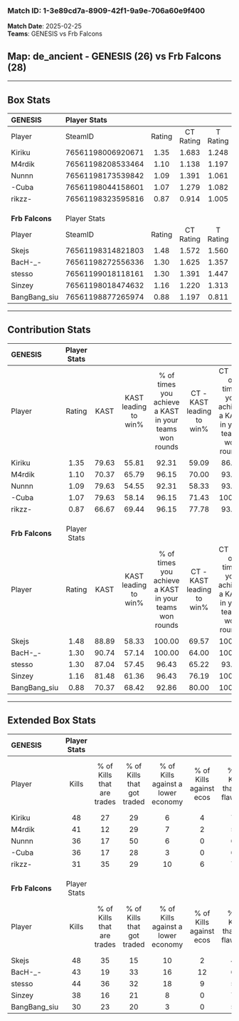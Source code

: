 ### Match ID: 1-3e89cd7a-8909-42f1-9a9e-706a60e9f400  
**Match Date**: 2025-02-25  
**Teams**: GENESIS vs Frb Falcons  

## **Map**: de_ancient - GENESIS (26) vs Frb Falcons (28)  
---  

## Box Stats  

| **GENESIS**     | Player Stats      |        |           |          |       |      |       |         |        |      |     |
| :- | :- | :-: | :-: | :-: | :-: | :-: | :-: | :-: | :-: | :-: | :-: |
| Player          | SteamID           | Rating | CT Rating | T Rating | KAST  | ADR  | Kills | Assists | Deaths | K/D  | HS% |
| Kiriku          | 76561198006920671 |  1.35  |   1.683   |  1.248   | 79.63 | 95.0 |  48   |   21    |   41   | 1.17 | 27  |
| M4rdik          | 76561198208533464 |  1.10  |   1.138   |  1.197   | 70.37 | 80.9 |  41   |   12    |   42   | 0.98 | 63  |
| Nunnn           | 76561198173539842 |  1.09  |   1.391   |  1.061   | 79.63 | 77.5 |  36   |   14    |   41   | 0.88 | 61  |
| -Cuba           | 76561198044158601 |  1.07  |   1.279   |  1.082   | 79.63 | 74.4 |  36   |   14    |   42   | 0.86 | 38  |
| rikzz-          | 76561198323595816 |  0.87  |   0.914   |  1.005   | 66.67 | 55.7 |  31   |    8    |   37   | 0.84 | 48  |
|                 |                   |        |           |          |       |      |       |         |        |      |     |
|                 |                   |        |           |          |       |      |       |         |        |      |     |
|                 |                   |        |           |          |       |      |       |         |        |      |     |
| **Frb Falcons** | Player Stats      |        |           |          |       |      |       |         |        |      |     |
| Player          | SteamID           | Rating | CT Rating | T Rating | KAST  | ADR  | Kills | Assists | Deaths | K/D  | HS% |
| Skejs           | 76561198314821803 |  1.48  |   1.572   |  1.560   | 88.89 | 97.3 |  48   |   14    |   34   | 1.41 | 56  |
| BacH-_-         | 76561198272556336 |  1.30  |   1.625   |  1.357   | 90.74 | 87.2 |  43   |   14    |   42   | 1.02 | 51  |
| stesso          | 76561199018118161 |  1.30  |   1.391   |  1.447   | 87.04 | 92.0 |  44   |   16    |   43   | 1.02 | 47  |
| Sinzey          | 76561198018474632 |  1.16  |   1.220   |  1.313   | 81.48 | 63.5 |  38   |   13    |   34   | 1.12 | 15  |
| BangBang_siu    | 76561198877265974 |  0.88  |   1.197   |  0.811   | 70.37 | 59.4 |  30   |   13    |   39   | 0.77 | 50  |
---  

## Contribution Stats  

| **GENESIS**     | Player Stats |       |                      |                                                        |                           |                                                             |                          |                                                            |
| :- | :-: | :-: | :-: | :-: | :-: | :-: | :-: | :-: |
| Player          |    Rating    | KAST  | KAST leading to win% | % of times you achieve a KAST in your teams won rounds | CT - KAST leading to win% | CT - % of times you achieve a KAST in your teams won rounds | T - KAST leading to win% | T - % of times you achieve a KAST in your teams won rounds |
| Kiriku          |     1.35     | 79.63 |        55.81         |                         92.31                          |           59.09           |                            86.67                            |          52.38           |                           100.00                           |
| M4rdik          |     1.10     | 70.37 |        65.79         |                         96.15                          |           70.00           |                            93.33                            |          61.11           |                           100.00                           |
| Nunnn           |     1.09     | 79.63 |        54.55         |                         92.31                          |           58.33           |                            93.33                            |          50.00           |                           90.91                            |
| -Cuba           |     1.07     | 79.63 |        58.14         |                         96.15                          |           71.43           |                           100.00                            |          45.45           |                           90.91                            |
| rikzz-          |     0.87     | 66.67 |        69.44         |                         96.15                          |           77.78           |                            93.33                            |          61.11           |                           100.00                           |
|                 |              |       |                      |                                                        |                           |                                                             |                          |                                                            |
|                 |              |       |                      |                                                        |                           |                                                             |                          |                                                            |
|                 |              |       |                      |                                                        |                           |                                                             |                          |                                                            |
| **Frb Falcons** | Player Stats |       |                      |                                                        |                           |                                                             |                          |                                                            |
| Player          |    Rating    | KAST  | KAST leading to win% | % of times you achieve a KAST in your teams won rounds | CT - KAST leading to win% | CT - % of times you achieve a KAST in your teams won rounds | T - KAST leading to win% | T - % of times you achieve a KAST in your teams won rounds |
| Skejs           |     1.48     | 88.89 |        58.33         |                         100.00                         |           69.57           |                           100.00                            |          48.00           |                           100.00                           |
| BacH-_-         |     1.30     | 90.74 |        57.14         |                         100.00                         |           64.00           |                           100.00                            |          50.00           |                           100.00                           |
| stesso          |     1.30     | 87.04 |        57.45         |                         96.43                          |           65.22           |                            93.75                            |          50.00           |                           100.00                           |
| Sinzey          |     1.16     | 81.48 |        61.36         |                         96.43                          |           76.19           |                           100.00                            |          47.83           |                           91.67                            |
| BangBang_siu    |     0.88     | 70.37 |        68.42         |                         92.86                          |           80.00           |                           100.00                            |          55.56           |                           83.33                            |
---  

## Extended Box Stats  

| **GENESIS**     | Player Stats |                            |                            |                                    |                         |                              |                                 |        |                             |                                     |                          |                               |                            |
| :- | :-: | :-: | :-: | :-: | :-: | :-: | :-: | :-: | :-: | :-: | :-: | :-: | :-: |
| Player          |    Kills     | % of Kills that are trades | % of Kills that got traded | % of Kills against a lower economy | % of Kills against ecos | % of Kills that are flawless | % of Kills that are close duels | Deaths | % of Deaths that get traded | % of Deaths against a lower economy | % of Deaths against ecos | % of Deaths that are flawless | % of Deaths that are close |
| Kiriku          |      48      |             27             |             29             |                 6                  |            4            |              73              |                4                |   41   |             27              |                  5                  |            0             |              49               |             12             |
| M4rdik          |      41      |             12             |             29             |                 7                  |            2            |              54              |                7                |   42   |             17              |                  7                  |            2             |              67               |             10             |
| Nunnn           |      36      |             17             |             50             |                 6                  |            0            |              64              |                6                |   41   |             29              |                  5                  |            0             |              61               |             5              |
| -Cuba           |      36      |             17             |             28             |                 3                  |            0            |              61              |                8                |   42   |             26              |                  7                  |            2             |              57               |             2              |
| rikzz-          |      31      |             35             |             29             |                 10                 |            6            |              77              |                6                |   37   |             22              |                  3                  |            0             |              59               |             0              |
|                 |              |                            |                            |                                    |                         |                              |                                 |        |                             |                                     |                          |                               |                            |
|                 |              |                            |                            |                                    |                         |                              |                                 |        |                             |                                     |                          |                               |                            |
|                 |              |                            |                            |                                    |                         |                              |                                 |        |                             |                                     |                          |                               |                            |
| **Frb Falcons** | Player Stats |                            |                            |                                    |                         |                              |                                 |        |                             |                                     |                          |                               |                            |
| Player          |    Kills     | % of Kills that are trades | % of Kills that got traded | % of Kills against a lower economy | % of Kills against ecos | % of Kills that are flawless | % of Kills that are close duels | Deaths | % of Deaths that get traded | % of Deaths against a lower economy | % of Deaths against ecos | % of Deaths that are flawless | % of Deaths that are close |
| Skejs           |      48      |             35             |             15             |                 10                 |            2            |              48              |                4                |   34   |             26              |                 12                  |            0             |              71               |             9              |
| BacH-_-         |      43      |             19             |             33             |                 16                 |           12            |              60              |                9                |   42   |             45              |                  7                  |            0             |              62               |             7              |
| stesso          |      44      |             36             |             32             |                 18                 |            9            |              59              |                5                |   43   |             28              |                  7                  |            0             |              58               |             7              |
| Sinzey          |      38      |             16             |             21             |                 8                  |            0            |              74              |                0                |   34   |             32              |                  9                  |            0             |              71               |             6              |
| BangBang_siu    |      30      |             23             |             20             |                 3                  |            0            |              53              |               13                |   39   |             31              |                 10                  |            0             |              72               |             3              |
